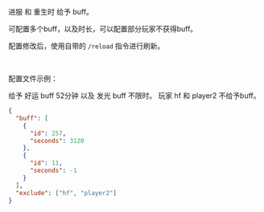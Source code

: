 进服 和 重生时 给予 buff。

可配置多个buff，以及时长，可以配置部分玩家不获得buff。

配置修改后，使用自带的 `/reload` 指令进行刷新。

<br>

配置文件示例：

给予 好运 buff 52分钟 以及 发光 buff 不限时。
玩家 hf 和 player2 不给予buff。

```json
{
  "buff": [
    {
      "id": 257,
      "seconds": 3120
    },
    {
      "id": 11,
      "seconds": -1
    }
  ],
  "exclude": ["hf", "player2"]
}
```